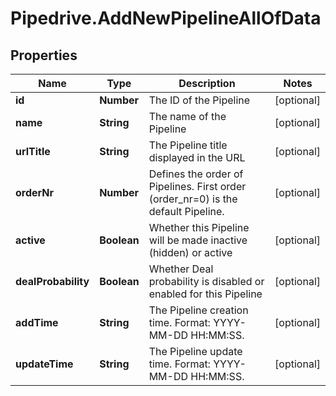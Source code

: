 # Pipedrive.AddNewPipelineAllOfData

## Properties

Name | Type | Description | Notes
------------ | ------------- | ------------- | -------------
**id** | **Number** | The ID of the Pipeline | [optional] 
**name** | **String** | The name of the Pipeline | [optional] 
**urlTitle** | **String** | The Pipeline title displayed in the URL | [optional] 
**orderNr** | **Number** | Defines the order of Pipelines. First order (order_nr&#x3D;0) is the default Pipeline. | [optional] 
**active** | **Boolean** | Whether this Pipeline will be made inactive (hidden) or active | [optional] 
**dealProbability** | **Boolean** | Whether Deal probability is disabled or enabled for this Pipeline | [optional] 
**addTime** | **String** | The Pipeline creation time. Format: YYYY-MM-DD HH:MM:SS. | [optional] 
**updateTime** | **String** | The Pipeline update time. Format: YYYY-MM-DD HH:MM:SS. | [optional] 


